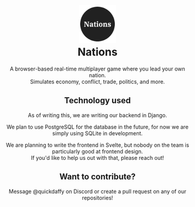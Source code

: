 <h1 align="center">
	<img src="https://github.com/nations-game/.github/blob/main/assets/logos/circle_logo.png" width="100" alt="Logo"/><br/>
	Nations
</h1>

<p align="center">
	A browser-based real-time multiplayer game where you lead your own nation.<br>
	Simulates economy, conflict, trade, politics, and more.
</p>

<h2 align="center">
	Technology used
</h2>
<p align="center">
	As of writing this, we are writing our backend in Django. 
</p>
<p align="center">
	We plan to use PostgreSQL for the database in the future, for now we are simply using SQLite in development.
</p>
<p align="center">
	We are planning to write the frontend in Svelte, but nobody on the team is particularly good at frontend design.<br>
	If you'd like to help us out with that, please reach out!
</p>

<h2 align="center">
	Want to contribute?
</h2>
<p align="center">Message @quickdaffy on Discord or create a pull request on any of our repositories!</p>
